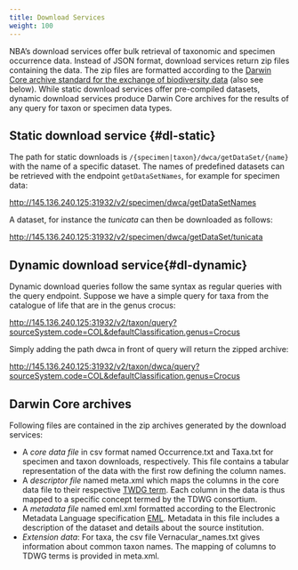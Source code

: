 ```yaml
---
title: Download Services
weight: 100
---
```


NBA’s download services offer bulk retrieval of taxonomic and specimen occurrence data. Instead of 
JSON format, download services return zip files containing the data. The zip files are formatted according to the [Darwin Core 
archive standard for the exchange of biodiversity data](http://tools.gbif.org/dwca-assistant/gbif\_dwc-a\_asst\_en\_v1.1.pdf) (also see below). 
While static download services offer pre-compiled datasets, dynamic download services produce Darwin Core archives for the results of any query 
for taxon or specimen data types.


## Static download service {#dl-static}
The path for static downloads is `/{specimen|taxon}/dwca/getDataSet/{name}` with the name of a specific dataset. The names of predefined datasets can be 
retrieved with the endpoint `getDataSetNames`, for example for specimen data:

http://145.136.240.125:31932/v2/specimen/dwca/getDataSetNames

A dataset, for instance the *tunicata* can then be downloaded as follows:

http://145.136.240.125:31932/v2/specimen/dwca/getDataSet/tunicata


## Dynamic download service{#dl-dynamic}
Dynamic download queries follow the same syntax as regular queries with the query endpoint. Suppose we have a simple query 
for taxa from the catalogue of life that are in the genus crocus: 

http://145.136.240.125:31932/v2/taxon/query?sourceSystem.code=COL&defaultClassification.genus=Crocus

Simply adding the path dwca in front of query will return the zipped archive:

http://145.136.240.125:31932/v2/taxon/dwca/query?sourceSystem.code=COL&defaultClassification.genus=Crocus


## Darwin Core archives
Following files are contained in the zip archives generated by the download services:

* A *core data file* in csv format named Occurrence.txt and Taxa.txt for specimen and taxon downloads, respectively. 
  This file contains a tabular representation of the data with the first row defining the column names. 
* A *descriptor file* named meta.xml which maps the columns in the core data file to their respective [TWDG term](http://rs.tdwg.org/dwc/terms/). 
  Each column in the data is thus mapped to a specific concept termed by the TDWG consortium.
* A *metadata file* named eml.xml formatted according to the Electronic Metadata Language specification 
  [EML](https://knb.ecoinformatics.org/#external//emlparser/docs/index.html). Metadata in this file includes a description of 
  the dataset and details about the source institution.
* *Extension data*: For taxa, the csv file Vernacular_names.txt gives information about common taxon names. 
  The mapping of columns to TDWG terms is provided in meta.xml.
